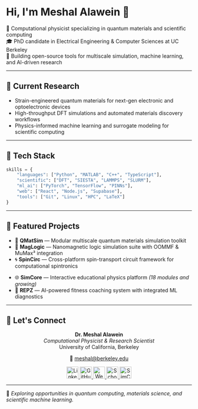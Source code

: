 # Hi, I'm Meshal Alawein 👋

🔬 Computational physicist specializing in quantum materials and scientific computing  
🎓 PhD candidate in Electrical Engineering & Computer Sciences at UC Berkeley  
🚀 Building open-source tools for multiscale simulation, machine learning, and AI-driven research

---

## 🔭 Current Research

- Strain-engineered quantum materials for next-gen electronic and optoelectronic devices  
- High-throughput DFT simulations and automated materials discovery workflows  
- Physics-informed machine learning and surrogate modeling for scientific computing

---

## 🧠 Tech Stack

```python
skills = {
    "languages": ["Python", "MATLAB", "C++", "TypeScript"],
    "scientific": ["DFT", "SIESTA", "LAMMPS", "SLURM"],
    "ml_ai": ["PyTorch", "TensorFlow", "PINNs"],
    "web": ["React", "Node.js", "Supabase"],
    "tools": ["Git", "Linux", "HPC", "LaTeX"]
}
```

---

## 🌟 Featured Projects
+ 🧮 **QMatSim** — Modular multiscale quantum materials simulation toolkit
+ 🧲 **MagLogic** — Nanomagnetic logic simulation suite with OOMMF & MuMax³ integration
+ 🌀 **SpinCirc** — Cross-platform spin-transport circuit framework for computational spintronics
- 🌐 **SimCore** — Interactive educational physics platform *(18 modules and growing)*
- 🧠 **REPZ** — AI-powered fitness coaching system with integrated ML diagnostics
---


## 🔗 Let's Connect

<div align="center">

<strong>Dr. Meshal Alawein</strong><br/>
<em>Computational Physicist & Research Scientist</em><br/>
University of California, Berkeley



📧 <a href="mailto:meshal@berkeley.edu" style="color:#003262;">meshal@berkeley.edu</a>

<a href="https://www.linkedin.com/in/meshal-alawein" title="LinkedIn">
  <img src="https://img.shields.io/badge/LinkedIn-0077B5?style=flat&logo=linkedin&logoColor=white" alt="LinkedIn" height="32" />
</a>
<a href="https://github.com/alaweimm90" title="GitHub">
  <img src="https://img.shields.io/badge/GitHub-181717?style=flat&logo=github&logoColor=white" alt="GitHub" height="32" />
</a>
<a href="https://malawein.com" title="Website">
  <img src="https://img.shields.io/badge/Website-003262?style=flat&logo=googlechrome&logoColor=white" alt="Website" height="32" />
</a>
<a href="https://scholar.google.com/citations?user=IB_E6GQAAAAJ&hl=en" title="Google Scholar">
  <img src="https://img.shields.io/badge/Scholar-4285F4?style=flat&logo=googlescholar&logoColor=white" alt="Scholar" height="32" />
</a>
<a href="https://simcore.dev" title="SimCore">
  <img src="https://img.shields.io/badge/SimCore-FDB515?style=flat&logo=atom&logoColor=white" alt="SimCore" height="32" />
</a>

</div>


---

🎯 *Exploring opportunities in quantum computing, materials science, and scientific machine learning.*
